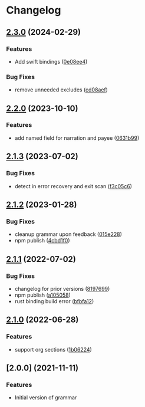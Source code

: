 # Changelog

## [2.3.0](https://github.com/polarmutex/tree-sitter-beancount/compare/v2.2.0...v2.3.0) (2024-02-29)


### Features

* Add swift bindings ([0e08ee4](https://github.com/polarmutex/tree-sitter-beancount/commit/0e08ee4212edef5088bb3dd93ab0ba01f94792b0))


### Bug Fixes

* remove unneeded excludes ([cd08aef](https://github.com/polarmutex/tree-sitter-beancount/commit/cd08aefa20dc0f3d5984b08b5d468f75bf4fd096))

## [2.2.0](https://github.com/polarmutex/tree-sitter-beancount/compare/v2.1.3...v2.2.0) (2023-10-10)


### Features

* add named field for narration and payee ([0631b99](https://github.com/polarmutex/tree-sitter-beancount/commit/0631b99d9096e10f4e289efe618e518debe918b4))

## [2.1.3](https://github.com/polarmutex/tree-sitter-beancount/compare/v2.1.2...v2.1.3) (2023-07-02)


### Bug Fixes

* detect in error recovery and exit scan ([f3c05c6](https://github.com/polarmutex/tree-sitter-beancount/commit/f3c05c68aa03631fb4b9f0f7592bfec48376e65a))

## [2.1.2](https://github.com/polarmutex/tree-sitter-beancount/compare/v2.1.1...v2.1.2) (2023-01-28)


### Bug Fixes

* cleanup grammar upon feedback ([015e228](https://github.com/polarmutex/tree-sitter-beancount/commit/015e228ca684bbba5ee3e457020cf9c5d1d20afc))
* npm publish ([4cbd1f0](https://github.com/polarmutex/tree-sitter-beancount/commit/4cbd1f09cd07c1f1fabf867c2cf354f9da53cc4c))

## [2.1.1](https://github.com/polarmutex/tree-sitter-beancount/compare/v2.1.0...v2.1.1) (2022-07-02)


### Bug Fixes

* changelog for prior versions ([8197699](https://github.com/polarmutex/tree-sitter-beancount/commit/8197699421b9787a3940b097ced363b9a4ba2f13))
* npm publish ([a105058](https://github.com/polarmutex/tree-sitter-beancount/commit/a1050584340a2375b6b480ba9e9691aebb9d33d5))
* rust binding build error ([bfbfa12](https://github.com/polarmutex/tree-sitter-beancount/commit/bfbfa12da0e1c7e598768c0f46f90bbe179d4be5))

## [2.1.0](https://github.com/polarmutex/tree-sitter-beancount/compare/v2.0.0...v2.1.0) (2022-06-28)


### Features

* support org sections ([1b06224](https://github.com/polarmutex/tree-sitter-beancount/commit/1b06224c446f49586b0952de795e1562c6d76e3b))

## [2.0.0] (2021-11-11)

### Features

* Initial version of grammar
